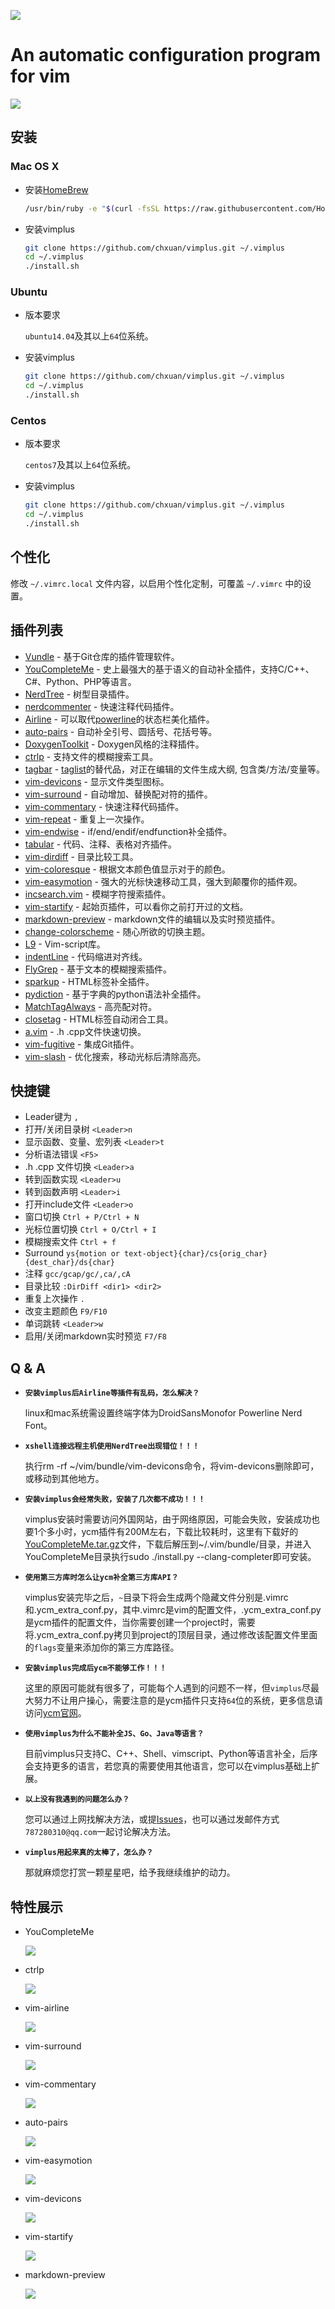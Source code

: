 ![][1]

An automatic configuration program for vim
===============================================

![][2]

安装
------------
### Mac OS X

- 安装[HomeBrew][3]
 
    ```bash
    /usr/bin/ruby -e "$(curl -fsSL https://raw.githubusercontent.com/Homebrew/install/master/install)"
    ```

- 安装vimplus

    ```bash
    git clone https://github.com/chxuan/vimplus.git ~/.vimplus
    cd ~/.vimplus
    ./install.sh
    ```

### Ubuntu

- 版本要求

    `ubuntu14.04`及其以上`64`位系统。

- 安装vimplus

    ```bash
    git clone https://github.com/chxuan/vimplus.git ~/.vimplus
    cd ~/.vimplus
    ./install.sh
    ```

### Centos

- 版本要求

    `centos7`及其以上`64`位系统。

- 安装vimplus

    ```bash
    git clone https://github.com/chxuan/vimplus.git ~/.vimplus
    cd ~/.vimplus
    ./install.sh
    ```

个性化
------------

修改 `~/.vimrc.local` 文件内容，以启用个性化定制，可覆盖 `~/.vimrc` 中的设置。

插件列表
------------
 - [Vundle][4] - 基于Git仓库的插件管理软件。
 - [YouCompleteMe][5] - 史上最强大的基于语义的自动补全插件，支持C/C++、C#、Python、PHP等语言。
 - [NerdTree][6] - 树型目录插件。
 - [nerdcommenter][7] - 快速注释代码插件。
 - [Airline][8] - 可以取代[powerline][9]的状态栏美化插件。
 - [auto-pairs][10] - 自动补全引号、圆括号、花括号等。
 - [DoxygenToolkit][11] - Doxygen风格的注释插件。
 - [ctrlp][12] - 支持文件的模糊搜索工具。
 - [tagbar][13] - [taglist][14]的替代品，对正在编辑的文件生成大纲, 包含类/方法/变量等。
 - [vim-devicons][15] - 显示文件类型图标。
 - [vim-surround][16] - 自动增加、替换配对符的插件。
 - [vim-commentary][17] - 快速注释代码插件。
 - [vim-repeat][18] - 重复上一次操作。
 - [vim-endwise][19] - if/end/endif/endfunction补全插件。
 - [tabular][20] - 代码、注释、表格对齐插件。
 - [vim-dirdiff][21] - 目录比较工具。
 - [vim-coloresque][22] - 根据文本颜色值显示对于的颜色。
 - [vim-easymotion][23] - 强大的光标快速移动工具，强大到颠覆你的插件观。
 - [incsearch.vim][24] - 模糊字符搜索插件。
 - [vim-startify][25] - 起始页插件，可以看你之前打开过的文档。
 - [markdown-preview][26] - markdown文件的编辑以及实时预览插件。
 - [change-colorscheme][27] - 随心所欲的切换主题。
 - [L9][28] - Vim-script库。
 - [indentLine][29] - 代码缩进对齐线。
 - [FlyGrep][30] - 基于文本的模糊搜索插件。
 - [sparkup][31] - HTML标签补全插件。
 - [pydiction][32] - 基于字典的python语法补全插件。
 - [MatchTagAlways][33] - 高亮配对符。
 - [closetag][34] - HTML标签自动闭合工具。
 - [a.vim][35] - .h .cpp文件快速切换。
 - [vim-fugitive][36] - 集成Git插件。
 - [vim-slash][50] - 优化搜索，移动光标后清除高亮。

快捷键
------------

 - Leader键为 `,`
 - 打开/关闭目录树 `<Leader>n`
 - 显示函数、变量、宏列表 `<Leader>t`
 - 分析语法错误 `<F5>`
 - .h .cpp 文件切换 `<Leader>a`
 - 转到函数实现 `<Leader>u`
 - 转到函数声明 `<Leader>i`
 - 打开include文件 `<Leader>o`
 - 窗口切换 `Ctrl + P/Ctrl + N`
 - 光标位置切换 `Ctrl + O/Ctrl + I`
 - 模糊搜索文件 `Ctrl + f`
 - Surround `ys{motion or text-object}{char}/cs{orig_char}{dest_char}/ds{char}`
 - 注释 `gcc/gcap/gc/,ca/,cA`
 - 目录比较 `:DirDiff <dir1> <dir2>`
 - 重复上次操作 `.`
 - 改变主题颜色 `F9/F10`
 - 单词跳转 `<Leader>w`
 - 启用/关闭markdown实时预览 `F7/F8`

Q & A
------------

- **`安装vimplus后Airline等插件有乱码，怎么解决？`**

    linux和mac系统需设置终端字体为DroidSansMonofor Powerline Nerd Font。

- **`xshell连接远程主机使用NerdTree出现错位！！！`**

    执行rm -rf ~/vim/bundle/vim-devicons命令，将vim-devicons删除即可，或移动到其他地方。

- **`安装vimplus会经常失败，安装了几次都不成功！！！`**

    vimplus安装时需要访问外国网站，由于网络原因，可能会失败，安装成功也要1个多小时，ycm插件有200M左右，下载比较耗时，这里有下载好的[YouCompleteMe.tar.gz][37]文件，下载后解压到~/.vim/bundle/目录，并进入YouCompleteMe目录执行sudo ./install.py --clang-completer即可安装。

- **`使用第三方库时怎么让ycm补全第三方库API？`**

    vimplus安装完毕之后，`~`目录下将会生成两个隐藏文件分别是.vimrc和.ycm_extra_conf.py，其中.vimrc是vim的配置文件，.ycm_extra_conf.py是ycm插件的配置文件，当你需要创建一个project时，需要将.ycm_extra_conf.py拷贝到project的顶层目录，通过修改该配置文件里面的`flags`变量来添加你的第三方库路径。

- **`安装vimplus完成后ycm不能够工作！！！`**

    这里的原因可能就有很多了，可能每个人遇到的问题不一样，但`vimplus`尽最大努力不让用户操心，需要注意的是ycm插件只支持`64`位的系统，更多信息请访问[ycm官网][38]。

- **`使用vimplus为什么不能补全JS、Go、Java等语言？`**

    目前vimplus只支持C、C++、Shell、vimscript、Python等语言补全，后序会支持更多的语言，若您真的需要使用其他语言，您可以在vimplus基础上扩展。

- **`以上没有我遇到的问题怎么办？`**

    您可以通过上网找解决方法，或提[Issues][39]，也可以通过发邮件方式`787280310@qq.com`一起讨论解决方法。

- **`vimplus用起来真的太棒了，怎么办？`**

    那就麻烦您打赏一颗星星吧，给予我继续维护的动力。

特性展示
------------

- YouCompleteMe 

    ![][40]

- ctrlp 

    ![][41]

- vim-airline

    ![][42]

- vim-surround

    ![][43]

- vim-commentary

    ![][44]

- auto-pairs

    ![][45]

- vim-easymotion

    ![][46]

- vim-devicons

    ![][47]

- vim-startify

    ![][48]

- markdown-preview

    ![][49]


  [1]: https://raw.githubusercontent.com/chxuan/vimplus/master/screenshots/vimplus-logo.png
  [2]: https://raw.githubusercontent.com/chxuan/vimplus/master/screenshots/main.png
  [3]: https://brew.sh/
  [4]: https://github.com/VundleVim/Vundle.vim
  [5]: https://github.com/Valloric/YouCompleteMe
  [6]: https://github.com/scrooloose/nerdtree
  [7]: https://github.com/scrooloose/nerdcommenter
  [8]: https://github.com/vim-airline/vim-airline
  [9]: https://github.com/powerline/powerline
  [10]: https://github.com/jiangmiao/auto-pairs
  [11]: https://github.com/vim-scripts/DoxygenToolkit.vim
  [12]: https://github.com/ctrlpvim/ctrlp.vim
  [13]: https://github.com/majutsushi/tagbar
  [14]: https://github.com/vim-scripts/taglist.vim
  [15]: https://github.com/ryanoasis/vim-devicons
  [16]: https://github.com/tpope/vim-surround
  [17]: https://github.com/tpope/vim-commentary
  [18]: https://github.com/tpope/vim-repeat
  [19]: https://github.com/tpope/vim-endwise
  [20]: https://github.com/godlygeek/tabular
  [21]: https://github.com/will133/vim-dirdiff
  [22]: https://github.com/gko/vim-coloresque
  [23]: https://github.com/easymotion/vim-easymotion
  [24]: https://github.com/haya14busa/incsearch.vim
  [25]: https://github.com/mhinz/vim-startify
  [26]: https://github.com/iamcco/markdown-preview.vim
  [27]: https://github.com/chxuan/change-colorscheme
  [28]: https://github.com/vim-scripts/L9
  [29]: https://github.com/Yggdroot/indentLine
  [30]: https://github.com/wsdjeg/FlyGrep.vim
  [31]: https://github.com/rstacruz/sparkup
  [32]: https://github.com/rkulla/pydiction
  [33]: https://github.com/Valloric/MatchTagAlways
  [34]: https://github.com/docunext/closetag.vim
  [35]: https://github.com/vim-scripts/a.vim
  [36]: https://github.com/tpope/vim-fugitive
  [37]: https://pan.baidu.com/s/1kVdgsRl
  [38]: https://github.com/Valloric/YouCompleteMe
  [39]: https://github.com/chxuan/vimplus/issues
  [40]: https://camo.githubusercontent.com/1f3f922431d5363224b20e99467ff28b04e810e2/687474703a2f2f692e696d6775722e636f6d2f304f50346f6f642e676966
  [41]: https://camo.githubusercontent.com/e15ac916ab9a14dd07135cb2d985cc7333200a38/687474703a2f2f692e696d6775722e636f6d2f614f63774877742e706e67
  [42]: https://camo.githubusercontent.com/ba79534309330accd776a8d2a0712f7c4037d7f9/68747470733a2f2f662e636c6f75642e6769746875622e636f6d2f6173736574732f3330363530322f313037323632332f34346332393261302d313439352d313165332d396365362d6463616461336631633533362e676966
  [43]: https://camo.githubusercontent.com/1f02cead8bdcf894f26b0006c44068a33a7dc8e5/687474703a2f2f6a6f65646963617374726f2e636f6d2f7374617469632f70696374757265732f737572726f756e645f656e2e676966
  [44]: https://camo.githubusercontent.com/2f5cb5bc9a964b0d9e623b5b3aff0314294ac841/687474703a2f2f6a6f65646963617374726f2e636f6d2f7374617469632f70696374757265732f636f6d6d656e746172795f656e2e676966
  [45]: https://camo.githubusercontent.com/372b34413e710cdbc95c5a5c1f901baf9e77791d/687474703a2f2f6a6f65646963617374726f2e636f6d2f7374617469632f70696374757265732f736d617274696e7075745f656e2e676966
  [46]: https://camo.githubusercontent.com/d5f800b9602faaeccc2738c302776a8a11797a0e/68747470733a2f2f662e636c6f75642e6769746875622e636f6d2f6173736574732f333739373036322f323033393335392f61386539333864362d383939662d313165332d383738392d3630303235656138333635362e676966
  [47]: https://raw.githubusercontent.com/wiki/ryanoasis/vim-devicons/screenshots/v0.9.x/overall-screenshot.png
  [48]: https://raw.githubusercontent.com/mhinz/vim-startify/master/images/startify-menu.png
  [49]: https://cloud.githubusercontent.com/assets/5492542/15363504/839753be-1d4b-11e6-9ac8-def4d7122e8d.gif
  [50]: https://github.com/junegunn/vim-slash
